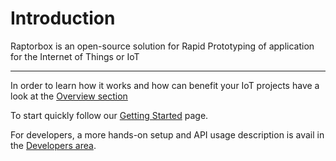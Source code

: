 # Introduction

Raptorbox is an open-source solution for Rapid Prototyping of application for the Internet of Things or IoT

---

In order to learn how it works and how can benefit your IoT projects have a look at the [Overview section](/overview)

To start quickly follow our [Getting Started](/documentation/getting-started) page.

For developers, a more hands-on setup and API usage description is avail in the [Developers area](/documentation/developers).

